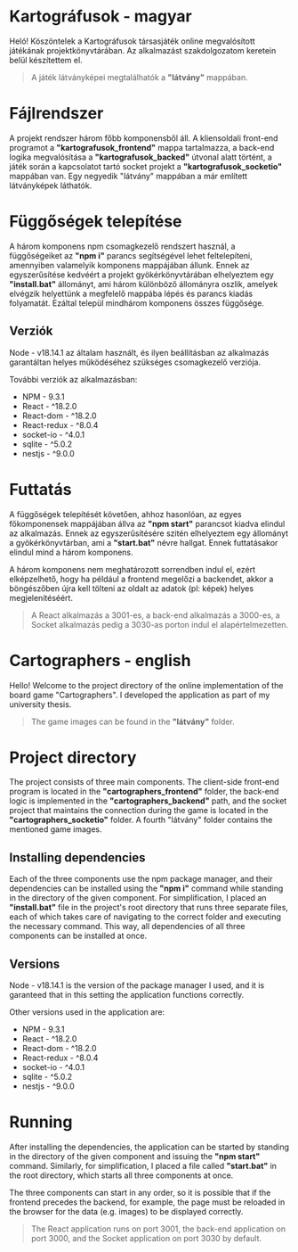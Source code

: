 ﻿# Kartográfusok - magyar

Heló! Köszöntelek a Kartográfusok társasjáték online megvalósított játékának projektkönyvtárában. Az alkalmazást szakdolgozatom keretein belül készítettem el.

> A játék látványképei megtalálhatók a **"látvány"** mappában.

# Fájlrendszer

A projekt rendszer három főbb komponensből áll. A kliensoldali front-end programot a **"kartografusok_frontend"** mappa tartalmazza, a back-end logika megvalósítása a **"kartografusok_backed"** útvonal alatt történt, a játék során a kapcsolatot tartó socket projekt a **"kartografusok_socketio"** mappában van. Egy negyedik "látvány" mappában a már említett látványképek láthatók.

# Függőségek telepítése

A három komponens npm csomagkezelő rendszert használ, a függőségeiket az **"npm i"** parancs segítségével lehet feltelepíteni, amennyiben valamelyik komponens mappájában állunk. Ennek az egyszerűsítése kedvéért a projekt gyökérkönyvtárában elhelyeztem egy **"install.bat"** állományt, ami három különböző állományra oszlik, amelyek elvégzik helyettünk a megfelelő mappába lépés és parancs kiadás folyamatát. Ezáltal települ mindhárom komponens összes függősége.

## Verziók

Node - v18.14.1 az általam használt, és ilyen beállításban az alkalmazás garantáltan helyes működéséhez szükséges csomagkezelő verziója.

További verziók az alkalmazásban:

- NPM - 9.3.1
- React - ^18.2.0
- React-dom - ^18.2.0
- React-redux - ^8.0.4
- socket-io - ^4.0.1 
- sqlite - ^5.0.2
- nestjs - ^9.0.0

# Futtatás

A függőségek telepítését követően, ahhoz hasonlóan, az egyes főkomponensek mappájában állva az **"npm start"** parancsot kiadva elindul az alkalmazás. Ennek az egyszerűsítésére szitén elhelyeztem egy állományt a gyökérkönyvtárban, ami a **"start.bat"** névre hallgat. Ennek futtatásakor elindul mind a három komponens.

A három komponens nem meghatározott sorrendben indul el, ezért elképzelhető, hogy ha például a frontend megelőzi a backendet, akkor a böngészőben újra kell tölteni az oldalt az adatok (pl: képek) helyes megjelenítéséért.

> A React alkalmazás a 3001-es, a back-end alkalmazás a 3000-es, a Socket alkalmazás pedig a 3030-as porton indul el alapértelmezetten.

# Cartographers - english

Hello! Welcome to the project directory of the online implementation of the board game "Cartographers". I developed the application as part of my university thesis.

> The game images can be found in the **"látvány"** folder.

# Project directory

The project consists of three main components. The client-side front-end program is located in the **"cartographers_frontend"** folder, the back-end logic is implemented in the **"cartographers_backend"** path, and the socket project that maintains the connection during the game is located in the **"cartographers_socketio"** folder. A fourth "látvány" folder contains the mentioned game images.

## Installing dependencies

Each of the three components use the npm package manager, and their dependencies can be installed using the **"npm i"** command while standing in the directory of the given component. For simplification, I placed an **"install.bat"** file in the project's root directory that runs three separate files, each of which takes care of navigating to the correct folder and executing the necessary command. This way, all dependencies of all three components can be installed at once.

## Versions

Node - v18.14.1 is the version of the package manager I used, and it is garanteed that in this setting the application functions correctly.

Other versions used in the application are:

- NPM - 9.3.1
- React - ^18.2.0
- React-dom - ^18.2.0
- React-redux - ^8.0.4
- socket-io - ^4.0.1 
- sqlite - ^5.0.2
- nestjs - ^9.0.0

# Running

After installing the dependencies, the application can be started by standing in the directory of the given component and issuing the **"npm start"** command. Similarly, for simplification, I placed a file called **"start.bat"** in the root directory, which starts all three components at once.

The three components can start in any order, so it is possible that if the frontend precedes the backend, for example, the page must be reloaded in the browser for the data (e.g. images) to be displayed correctly.

> The React application runs on port 3001, the back-end application on port 3000, and the Socket application on port 3030 by default.
